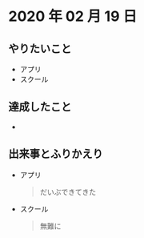 # 2020 年 02 月 19 日

## やりたいこと

- アプリ
- スクール

## 達成したこと

-

## 出来事とふりかえり

- アプリ
  > だいぶできてきた
- スクール
  > 無難に
